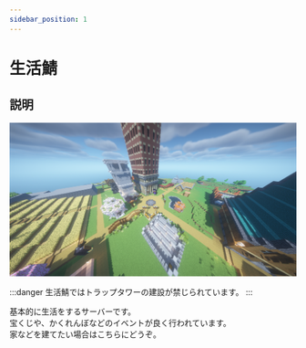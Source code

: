 ```yaml
---
sidebar_position: 1
---
```


# 生活鯖

## 説明

![Life](./img/life.png)

:::danger
生活鯖ではトラップタワーの建設が禁じられています。
:::

基本的に生活をするサーバーです。  
宝くじや、かくれんぼなどのイベントが良く行われています。  
家などを建てたい場合はこちらにどうぞ。